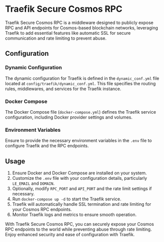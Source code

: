 # Traefik Secure Cosmos RPC

Traefik Secure Cosmos RPC is a middleware designed to publicly expose RPC and API endpoints for Cosmos-based blockchain networks, leveraging Traefik to add essential features like automatic SSL for secure communication and rate limiting to prevent abuse.

## Configuration

### Dynamic Configuration

The dynamic configuration for Traefik is defined in the `dynamic_conf.yml` file located at `config/traefik/dynamic_conf.yml`. This file specifies the routing rules, middlewares, and services for the Traefik instance.

### Docker Compose

The Docker Compose file (`docker-compose.yml`) defines the Traefik service configuration, including Docker provider settings and volumes.

### Environment Variables

Ensure to provide the necessary environment variables in the `.env` file to configure Traefik and the RPC endpoints.

## Usage

1. Ensure Docker and Docker Compose are installed on your system.
2. Customize the `.env` file with your configuration details, particularly `LE_EMAIL` and `DOMAIN`.
3. Optionally, modify `RPC_PORT` and `API_PORT` and the rate limit settings if necessary.
4. Run `docker-compose up -d` to start the Traefik service.
5. Traefik will automatically handle SSL termination and rate limiting for your Cosmos RPC endpoints.
6. Monitor Traefik logs and metrics to ensure smooth operation.

With Traefik Secure Cosmos RPC, you can securely expose your Cosmos RPC endpoints to the world while preventing abuse through rate limiting. Enjoy enhanced security and ease of configuration with Traefik.

